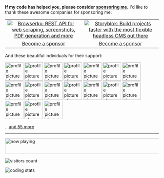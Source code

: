 **If my code has helped you, please consider [sponsoring me](https://github.com/sponsors/egoist).** I'd like to thank these awesome companies for sponsoring me:

<table>
  <tbody>
    <tr>
      <td width="50%" align="center">
        <a
          href="https://browserku.com/?utm_source=egoist&utm_medium=github&utm_campaign=sponsorship"
        >
          <img
            alt="Browserku: REST API for web scraping, screenshots, PDF generation and more"
            src="https://cdn.jsdelivr.net/gh/egoist-bot/images@main/upic/ETF2kP.png"
          />
        </a>
      </td>
      <td width="50%" align="center">
        <a
          href="https://www.storyblok.com/developers?utm_source=egoist&utm_medium=github&utm_campaign=sponsorship"
        >
          <img
            alt="Storyblok: Build projects faster with the most flexible headless CMS out there"
            src="https://user-images.githubusercontent.com/8784712/147583766-135757ed-bb12-4a26-a899-c43a4be8fb08.png"
          />
        </a>
      </td>
    </tr>
    <tr>
      <td width="50%" align="center">
        <a href="https://github.com/sponsors/egoist">Become a sponsor</a>
      </td>
      <td width="50%" align="center">
        <a href="https://github.com/sponsors/egoist">Become a sponsor</a>
      </td>
    </tr>
  </tbody>
</table>



And these beautiful individuals for their support:

<!-- replace-sponsors -->
<a title="storyblok" href="https://github.com/storyblok"><img src="https://avatars.githubusercontent.com/u/13880908?v=4" width="60" alt="profile picture of storyblok"></a> <a title="OmgImAlexis" href="https://github.com/OmgImAlexis"><img src="https://avatars.githubusercontent.com/u/6525926?u=4d8f8ec12de372e0cf2b783fdee68335d5d59dde&v=4" width="60" alt="profile picture of OmgImAlexis"></a> <a title="dawsbot" href="https://github.com/dawsbot"><img src="https://avatars.githubusercontent.com/u/3408480?u=40248f799a4eb04d6c72f124ad23dc29ff095a4a&v=4" width="60" alt="profile picture of dawsbot"></a> <a title="varna" href="https://github.com/varna"><img src="https://avatars.githubusercontent.com/u/6717694?u=23d084c669d066a0cba3083ccae3b3e62d46a4b6&v=4" width="60" alt="profile picture of varna"></a> <a title="potato4d" href="https://github.com/potato4d"><img src="https://avatars.githubusercontent.com/u/6993514?u=c792fee61377539e732dd9085109d074945bc1ce&v=4" width="60" alt="profile picture of potato4d"></a> <a title="JessicaSachs" href="https://github.com/JessicaSachs"><img src="https://avatars.githubusercontent.com/u/2801156?u=45f9b8aa62e55c4a09209a8cc230116f0cbdaab7&v=4" width="60" alt="profile picture of JessicaSachs"></a> <a title="rauchg" href="https://github.com/rauchg"><img src="https://avatars.githubusercontent.com/u/13041?u=048e83e6757dab8a264a3adaf6db1b5130f2f9f1&v=4" width="60" alt="profile picture of rauchg"></a> <a title="luminarious" href="https://github.com/luminarious"><img src="https://avatars.githubusercontent.com/u/61330?u=3c46793fe6fe1f19b20026211db10ee1346901f6&v=4" width="60" alt="profile picture of luminarious"></a> <a title="privatenumber" href="https://github.com/privatenumber"><img src="https://avatars.githubusercontent.com/u/1075694?u=7f766073ee609bfb8876e1ae2b55ace083c1c19c&v=4" width="60" alt="profile picture of privatenumber"></a> <a title="ghoullier" href="https://github.com/ghoullier"><img src="https://avatars.githubusercontent.com/u/2315749?v=4" width="60" alt="profile picture of ghoullier"></a> <a title="xxholly32" href="https://github.com/xxholly32"><img src="https://avatars.githubusercontent.com/u/6063358?u=178e0d048cd9f7441a3c601f7dc18f8b4e610f1e&v=4" width="60" alt="profile picture of xxholly32"></a> <a title="DIYgod" href="https://github.com/DIYgod"><img src="https://avatars.githubusercontent.com/u/8266075?u=9de49c9b3eaf4db02e685458cb64b64c172034bf&v=4" width="60" alt="profile picture of DIYgod"></a> <a title="cometkim" href="https://github.com/cometkim"><img src="https://avatars.githubusercontent.com/u/9696352?u=a0c516f075b83409a8b6317ad269291117861e26&v=4" width="60" alt="profile picture of cometkim"></a> <a title="aulneau" href="https://github.com/aulneau"><img src="https://avatars.githubusercontent.com/u/11803153?u=23ddb4b801b66522d9614e6988ed113d1ffc0a00&v=4" width="60" alt="profile picture of aulneau"></a> <a title="promer94" href="https://github.com/promer94"><img src="https://avatars.githubusercontent.com/u/15878786?u=275d47ac3892429bd3359e3314701401de1261f1&v=4" width="60" alt="profile picture of promer94"></a> <a title="danielroe" href="https://github.com/danielroe"><img src="https://avatars.githubusercontent.com/u/28706372?u=4a401a8a0f03e301ab349d6ecf5d4df0225f0cc5&v=4" width="60" alt="profile picture of danielroe"></a> <a title="scoutapm-sponsorships" href="https://github.com/scoutapm-sponsorships"><img src="https://avatars.githubusercontent.com/u/71095532?u=9f5a794ddc3b67ba057ee65e7ce166ad205a76c2&v=4" width="60" alt="profile picture of scoutapm-sponsorships"></a>

...[and 55 more](https://egoist.sh/thanks)
      <!-- replace-sponsors -->

---

<a href="https://volt.fm/egoist" target="_blank"><img src="https://spotify-badge-egoist.vercel.app/api/now-playing" width="540" height="52" alt="now playing"></a>

<!-- https://github.com/Gerhut/Gerhut -->
<!-- pls deploy your own service using the repo above -->

![visitors count](https://visitors-by-url-pls-dont-use-this-in-your-repo.vercel.app/egoist-github-readme)

![coding stats](https://img.shields.io/endpoint?url=https://wakapi.dev/api/compat/shields/v1/egoist/interval:30_days&label=coding%20stats%20last%2030d)
